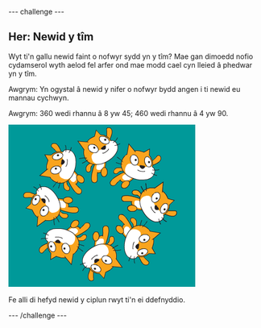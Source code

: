 --- challenge ---
## Her: Newid y tîm 

Wyt ti'n gallu newid faint o nofwyr sydd yn y tîm? Mae gan dimoedd nofio cydamserol wyth aelod fel arfer ond mae modd cael cyn lleied â phedwar yn y tîm.

Awgrym: Yn ogystal â newid y nifer o nofwyr bydd angen i ti newid eu mannau cychwyn. 

Awgrym: 360 wedi rhannu â 8 yw 45; 460 wedi rhannu â 4 yw 90.

![screenshot](images/swim-eight.png)

Fe alli di hefyd newid y ciplun rwyt ti'n ei ddefnyddio.




--- /challenge ---
